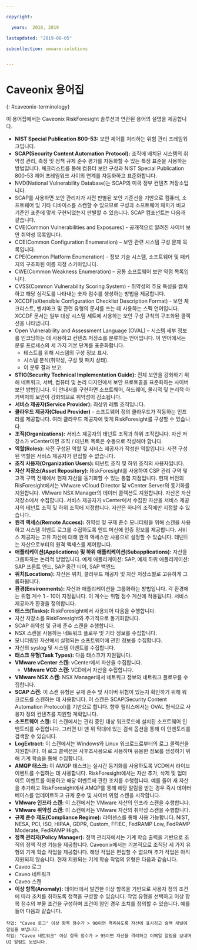 ```yaml
---

copyright:

  years:  2016, 2019

lastupdated: "2019-08-05"

subcollection: vmware-solutions


---
```


# Caveonix 용어집
{: #caveonix-terminology}

이 용어집에서는 Caveonix RiskForesight 솔루션과 연관된 용어의 설명을 제공합니다.

-	**NIST Special Publication 800-53:** 보안 제어를 처리하는 위험 관리 프레임워크입니다.
-	**SCAP(Security Content Automation Protocol):** 조직에 배치된 시스템의 취약성 관리, 측정 및 정책 규제 준수 평가를 자동화할 수 있는 특정 표준을 사용하는 방법입니다. 체크리스트를 통해 컴퓨터 보안 구성과 NIST Special Publication 800-53 제어 프레임워크 사이의 연계를 자동화하고 표준화합니다.
  - NVD(National Vulnerability Database)는 SCAP의 미국 정부 컨텐츠 저장소입니다.
  -	SCAP를 사용하면 보안 관리자가 사전 판별된 보안 기준선을 기반으로 컴퓨터, 소프트웨어 및 기타 디바이스를 스캔할 수 있으므로 구성과 소프트웨어 패치가 비교 기준인 표준에 맞게 구현되었는지 판별할 수 있습니다.
  SCAP 컴포넌트는 다음과 같습니다.
  -	CVE(Common Vulnerabilities and Exposures) - 공개적으로 알려진 사이버 보안 취약성 목록입니다.
  -	CCE(Common Configuration Enumeration) – 보안 관련 시스템 구성 문제 목록입니다.
  -	CPE(Common Platform Enumeration) - 정보 기술 시스템, 소프트웨어 및 패키지의 구조화된 이름 지정 스키마입니다.
  -	CWE(Common Weakness Enumeration) – 공통 소프트웨어 보안 약점 목록입니다.
  -	CVSS(Common Vulnerability Scoring System) - 취약성의 주요 특성을 캡처하고 해당 심각도를 나타내는 숫자 점수를 생성하는 방법을 제공합니다.
  -	XCCDF(eXtensible Configuration Checklist Description Format) - 보안 체크리스트, 벤치마크 및 관련 유형의 문서를 쓰는 데 사용하는 스펙 언어입니다. XCCDF 문서는 일부 대상 시스템 세트에 사용하는 보안 구성 규칙의 구조화된 콜렉션을 나타냅니다.
  -	Open Vulnerability and Assessment Language (OVAL) – 시스템 세부 정보를 인코딩하는 데 사용하고 컨텐츠 저장소를 분류하는 언어입니다. 이 언어에서는 분류 프로세스의 세 가지 기본 단계를 표준화합니다.
      - 테스트를 위해 시스템의 구성 정보 표시.
      -	시스템 분석(취약성, 구성 및 패치 상태).
      -	이 분류 결과 보고.
-	**STIG(Security Technical Implementation Guide):** 전체 보안을 강화하기 위해 네트워크, 서버, 컴퓨터 및 논리 디자인에서 보안 프로토콜을 표준화하는 사이버 보안 방법입니다. 이 안내서를 구현하면 소프트웨어, 하드웨어, 물리적 및 논리적 아키텍처의 보안이 강화되므로 취약성이 감소됩니다.
-	**서비스 제공자(Service Provider):** 최상위 레벨 조직입니다.
-	**클라우드 제공자(Cloud Provider)** - 소프트웨어 정의 클라우드가 작동하는 인프라를 제공합니다. 여러 클라우드 제공자에 맞게 RiskForesight를 구성할 수 있습니다.
-	**조직(Organizations):** 서비스 제공자의 테넌트 조직과 하위 조직입니다. 자산 저장소가 vCenter이면 조직 / 테넌트 목록은 수동으로 작성해야 합니다.
-	**역할(Roles):** 사전 구성된 역할 및 서비스 제공자가 작성한 역할입니다. 사전 구성된 역할은 서비스 제공자가 편집할 수 없습니다.
-	**조직 사용자(Organization Users):** 테넌트 조직 및 하위 조직의 사용자입니다.
-	**자산 저장소(Asset Repository):** RiskForesight를 사용하여 CSP 관리 구역 및 고객 구역 전체에서 현재 자산을 동기화할 수 있는 통합 지점입니다. 현재 버전의 RisForesight에서는 VMware vCloud Director 및 vCenter Server의 동기화를 지원합니다. VMware NSX Manager의 데이터 콜렉션도 지원합니다. 자산은 자산 저장소에서 수집합니다. 서비스 제공자가 vCenter에서 수집한 자산을 서비스 제공자의 테넌트 조직 및 하위 조직에 지정합니다. 자산은 하나의 조직에만 지정할 수 있습니다.
-	**원격 액세스(Remote Access):** 취약성 및 규제 준수 모니터링을 위해 스캔을 사용하고 시스템 이벤트 로그를 수집하도록 엔드 머신에 인증 정보를 제공합니다. 서비스 제공자는 고유 자산에 대해 원격 액세스만 사용으로 설정할 수 있습니다. 테넌트는 자산으로부터의 원격 액세스를 제어합니다.
-	**애플리케이션(Applications) 및 하위 애플리케이션(Subapplications):** 자산을 그룹화하는 논리적 방법입니다. 예제 애플리케이션: SAP, 예제 하위 애플리케이션: SAP 프론트 엔드, SAP 중간 티어, SAP 백엔드
-	**위치(Locations):** 자산은 위치, 클라우드 제공자 및 자산 저장소별로 고유하게 그룹화됩니다.
-	**환경(Environments):** 자산과 애플리케이션을 그룹화하는 방법입니다. 각 환경에는 위험 계수 1 - 10이 지정됩니다. 이 계수는 위험 점수 계산에 적용됩니다. 서비스 제공자가 환경을 정의합니다.
-	**태스크(Tasks):** RiskForesight에서 사용되어 다음을 수행합니다.
  -	자산 저장소를 RiskForesight와 주기적으로 동기화합니다.
  -	SCAP 취약성 및 규제 준수 스캔을 수행합니다.
  -	NSX 스캔을 사용하는 네트워크 플로우 및 기타 정보를 수집합니다.
  -	모니터링된 자산에서 실행되는 소프트웨어에 관한 정보를 수집합니다.
  -	자산의 syslog 및 시스템 이벤트를 수집합니다.
-	**태스크 유형(Task Types):** 다음 태스크가 지원됩니다.
  -	**VMware vCenter 스캔:** vCenter에서 자산을 수집합니다.
	- **VMware VCD 스캔:** VCD에서 자산을 수집합니다.
  -	**VMware NSX 스캔:** NSX Manager에서 네트워크 정보와 네트워크 플로우를 수집합니다.
  - **SCAP 스캔:** 이 스캔 유형은 규제 준수 및 사이버 위험이 있는지 확인하기 위해 워크로드를 스캔하는 데 사용합니다. 이 스캔은 SCAP(Security Content Automation Protocol)를 기반으로 합니다. 향후 릴리스에서는 OVAL 형식으로 사용자 정의 컨텐츠를 지원할 계획입니다.
  - **소프트웨어 스캔:** 이 스캔에서는 관리 중인 대상 워크로드에 설치된 소프트웨어 인벤토리를 수집합니다. 그러면 UI 맨 위 막대에 있는 검색 옵션을 통해 이 인벤토리를 검색할 수 있습니다.
  - **LogExtract:** 이 스캔에서는 Windows와 Linux 워크로드로부터의 로그 콜렉션을 지원합니다. 이 로그 콜렉션은 사후조사용으로 사용하며 유용한 정보를 생성하기 위해 기계 학습을 통해 수집합니다.
  - **AMQP 태스크:** 이 AMQP 태스크는 실시간 동기화를 사용하도록 VCD에서 라이브 이벤트를 수집하는 데 사용합니다. RiskForesight에서는 자산 추가, 삭제 및 업데이트 이벤트를 이용하고 해당 이벤트에 관한 조치를 수행합니다. 예를 들어 새 자산을 추가하고 RiskForesight에서 AMQP를 통해 해당 알림을 받는 경우 즉시 데이터베이스를 업데이트하고 규제 준수 및 사이버 위험 스캔을 시작합니다.
  - **VMware 인프라 스캔:** 이 스캔에서는 VMware 자산의 인프라 스캔을 수행합니다.
  -	**VMware 취약성 스캔:** 이 스캔에서는 VMware 자산의 취약성 스캔을 수행합니다.
-	**규제 준수 제도(Compliance Regime):** 라이센스를 통해 사용 가능합니다. NIST, NESA, PCI, ISO, HIPAA, GDPR, Custom, FFIEC, FedRAMP Low, FedRAMP Moderate, FedRAMP High.
-	**정책 관리자(Policy Manager):** 정책 관리자에서는 기계 학습 출력을 기반으로 조직의 정책 작성 기능을 제공합니다. Caveonix에서는 기본적으로 조직당 세 가지 유형의 기계 학습 작업을 제공합니다. 해당 작업은 편집할 수 없으며 추가 작업은 아직 지원되지 않습니다. 현재 지원되는 기계 학습 작업의 유형은 다음과 같습니다.
  -	Caveo 로그
  -	Caveo 네트워크
  -	Caveo 스캔
-	**이상 항목(Anomaly):** 데이터에서 발견한 이상 항목을 기반으로 사용자 정의 조건에 따라 조치를 취하도록 정책을 구성할 수 있습니다. 작업 유형을 선택하고 이상 항목 점수의 부울 조건을 구성하며 조건이 참인 경우 조치를 정의할 수 있습니다. 예를 들어 다음과 같습니다.
```
작업: "Caveo 로그" 이상 항목 점수가 > 90이면 격리하도록 자산에 표시히고 슬랙 채널에 알림을 보냅니다.`
작업: "Caveo 네트워크" 이상 항목 점수가 > 95이면 자산을 격리하고 이메일 알림을 보내며 UI 알림도 보냅니다.
```
